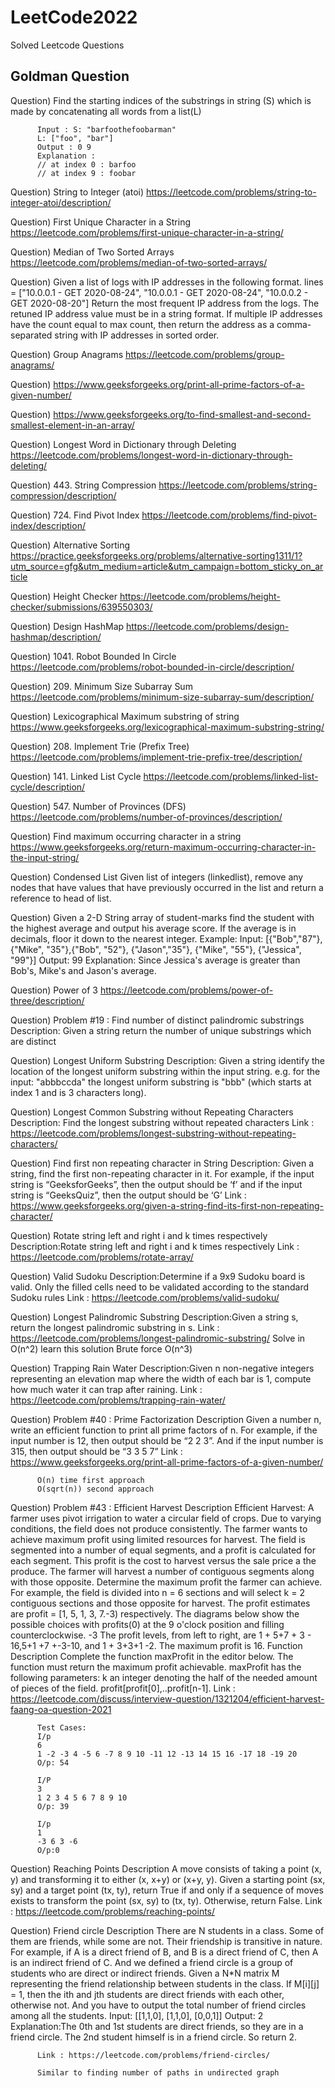 # LeetCode2022
Solved Leetcode Questions
## Goldman Question
Question) Find the starting indices of the substrings in string (S) which is made by concatenating all words from a list(L)

          Input : S: "barfoothefoobarman" 
          L: ["foo", "bar"]  
          Output : 0 9
          Explanation : 
          // at index 0 : barfoo
          // at index 9 : foobar
          
Question) String to Integer (atoi) 
          https://leetcode.com/problems/string-to-integer-atoi/description/
          
Question) First Unique Character in a String
          https://leetcode.com/problems/first-unique-character-in-a-string/
          
Question) Median of Two Sorted Arrays
          https://leetcode.com/problems/median-of-two-sorted-arrays/
          
Question) Given a list of logs with IP addresses in the following format. lines = ["10.0.0.1 - GET 2020-08-24", "10.0.0.1 - GET 2020-08-24", "10.0.0.2 - GET 2020-08-20"]           Return the most frequent IP address from the logs. The retuned IP address value must be in a string format. If multiple IP addresses have the count equal to             max count, then return the address as a comma-separated string with IP addresses in sorted order.

Question) Group Anagrams 
          https://leetcode.com/problems/group-anagrams/
          
Question) https://www.geeksforgeeks.org/print-all-prime-factors-of-a-given-number/

Question) https://www.geeksforgeeks.org/to-find-smallest-and-second-smallest-element-in-an-array/

Question) Longest Word in Dictionary through Deleting
          https://leetcode.com/problems/longest-word-in-dictionary-through-deleting/
          
Question) 443. String Compression
          https://leetcode.com/problems/string-compression/description/
          
Question) 724. Find Pivot Index
          https://leetcode.com/problems/find-pivot-index/description/
          
Question) Alternative Sorting
          https://practice.geeksforgeeks.org/problems/alternative-sorting1311/1?utm_source=gfg&utm_medium=article&utm_campaign=bottom_sticky_on_article

Question) Height Checker
          https://leetcode.com/problems/height-checker/submissions/639550303/
          
Question) Design HashMap
          https://leetcode.com/problems/design-hashmap/description/
          
Question) 1041. Robot Bounded In Circle
          https://leetcode.com/problems/robot-bounded-in-circle/description/
          
Question) 209. Minimum Size Subarray Sum
          https://leetcode.com/problems/minimum-size-subarray-sum/description/
          
Question) Lexicographical Maximum substring of string
          https://www.geeksforgeeks.org/lexicographical-maximum-substring-string/
          
Question) 208. Implement Trie (Prefix Tree)
          https://leetcode.com/problems/implement-trie-prefix-tree/description/
          
Question) 141. Linked List Cycle
          https://leetcode.com/problems/linked-list-cycle/description/
          
Question) 547. Number of Provinces (DFS)
          https://leetcode.com/problems/number-of-provinces/description/

Question) Find maximum occurring character in a string
          https://www.geeksforgeeks.org/return-maximum-occurring-character-in-the-input-string/
          
Question) Condensed List
          Given list of integers (linkedlist), remove any nodes that have values that have previously occurred in the list and return a reference to head of list.
          
Question) Given a 2-D String array of student-marks find the student with the highest average and output his average score. 
          If the average is in decimals, floor it down to the nearest integer. Example: Input: [{"Bob","87"}, {"Mike", "35"},{"Bob", "52"}, {"Jason","35"}, {"Mike",                "55"}, {"Jessica", "99"}] 
          Output: 99 Explanation: Since Jessica's average is greater than Bob's, Mike's and Jason's average.
          
Question) Power of 3
          https://leetcode.com/problems/power-of-three/description/
          
Question) Problem #19 : Find number of distinct palindromic substrings
          Description: Given a string return the number of unique substrings which are distinct
          
Question) Longest Uniform Substring
          Description: Given a string identify the location of the longest uniform substring within the input string. e.g. for the input: "abbbccda" the longest uniform substring is "bbb" 
          (which starts at index 1 and is 3 characters long).
          
Question) Longest Common Substring without Repeating Characters
          Description: Find the longest substring without repeated characters
          Link : https://leetcode.com/problems/longest-substring-without-repeating-characters/
          
Question) Find first non repeating character in String
          Description: Given a string, find the first non-repeating character in it. For example, if the input string is “GeeksforGeeks”, then the output should be ‘f’ and if the input string is “GeeksQuiz”, then the output should be ‘G’
          Link : https://www.geeksforgeeks.org/given-a-string-find-its-first-non-repeating-character/

Question) Rotate string left and right i and k times respectively
          Description:Rotate string left and right i and k times respectively
          Link : https://leetcode.com/problems/rotate-array/

Question) Valid Sudoku
          Description:Determine if a 9x9 Sudoku board is valid. Only the filled cells need to be validated according to the standard Sudoku rules
          Link : https://leetcode.com/problems/valid-sudoku/
          
Question) Longest Palindromic Substring
          Description:Given a string s, return the longest palindromic substring in s.
          Link : https://leetcode.com/problems/longest-palindromic-substring/
          Solve in  O(n^2) learn this solution
          Brute force O(n^3)
          
Question) Trapping Rain Water
          Description:Given n non-negative integers representing an elevation map where the width of each bar is 1, compute how much water it can trap after raining.
          Link : https://leetcode.com/problems/trapping-rain-water/
          
Question) Problem #40 : Prime Factorization
          Description
          Given a number n, write an efficient function to print all prime factors of n. For example, if the input number is 12, then output should be “2 2 3”. 
          And if the input number is 315, then output should be “3 3 5 7”
          Link : https://www.geeksforgeeks.org/print-all-prime-factors-of-a-given-number/
          
          O(n) time first approach
          O(sqrt(n)) second approach
          
Question) Problem #43 : Efficient Harvest
          Description
          Efficient Harvest: A farmer uses pivot irrigation to water a circular field of crops. 
          Due to varying conditions, the field does not produce consistently. The farmer wants to achieve maximum profit using limited resources for harvest. 
          The field is segmented into a number of equal segments, and a profit is calculated for each segment. This profit is the cost to harvest versus the sale price           a the produce. The farmer will harvest a number of contiguous segments along with those opposite. Determine the maximum profit the farmer can achieve. 
          For example, the field is divided into n = 6 sections and will select k = 2 contiguous sections and those opposite for harvest. 
          The profit estimates are profit = [1, 5, 1, 3, 7.-3) respectively. The diagrams below show the possible choices with profits(0) at the 9 o'clock position and 
          filling counterclockwise. -3 The profit levels, from left to right, are 1 + 5+7 + 3 - 16,5+1 +7 +-3-10, and 1 + 3+3+1 -2. The maximum profit is 16. 
          Function Description Complete the function maxProfit in the editor below. The function must return the maximum profit achievable. 
          maxProfit has the following parameters: k an integer denoting the half of the needed amount of pieces of the field. profit[profit[0],..profit[n-1].
          Link : https://leetcode.com/discuss/interview-question/1321204/efficient-harvest-faang-oa-question-2021
          
          Test Cases:
          I/p
          6
          1 -2 -3 4 -5 6 -7 8 9 10 -11 12 -13 14 15 16 -17 18 -19 20
          O/p: 54
          
          I/P
          3
          1 2 3 4 5 6 7 8 9 10
          O/p: 39
          
          I/p
          1
          -3 6 3 -6
          O/p:0
          
Question) Reaching Points
          Description
          A move consists of taking a point (x, y) and transforming it to either (x, x+y) or (x+y, y). Given a starting point (sx, sy) and a target point (tx, ty),
          return True if and only if a sequence of moves exists to transform the point (sx, sy) to (tx, ty). Otherwise, return False.
          Link : https://leetcode.com/problems/reaching-points/
          
Question)  Friend circle
          Description
          There are N students in a class. Some of them are friends, while some are not. Their friendship is transitive in nature. For example, if A is a direct friend of B, and B is a direct friend of C, then A is an indirect friend of C. And we defined a friend circle is a group of students who are direct or indirect friends. Given a N*N matrix M representing the friend relationship between students in the class. If M[i][j] = 1, then the ith and jth students are direct friends with each other, otherwise not. And you have to output the total number of friend circles among all the students. 
          Input: [[1,1,0], [1,1,0], [0,0,1]] Output: 2 Explanation:The 0th and 1st students are direct friends, so they are in a friend circle. The 2nd student himself is in a friend circle. So return 2.
          
          Link : https://leetcode.com/problems/friend-circles/
          
          Similar to finding number of paths in undirected graph
